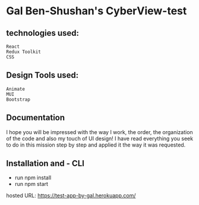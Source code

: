 # Gal Ben-Shushan's CyberView-test

## technologies used:
    React
    Redux Toolkit
    CSS
    
## Design Tools used:
    Animate
    MUI
    Bootstrap
    
    
## Documentation
I hope you will be impressed with the way I work, the order, the organization of the code and also my touch of UI design!
I have read everything you seek to do in this mission step by step and applied it the way it was requested.

## Installation and - CLI
- run npm install
- run npm start

hosted URL: https://test-app-by-gal.herokuapp.com/
